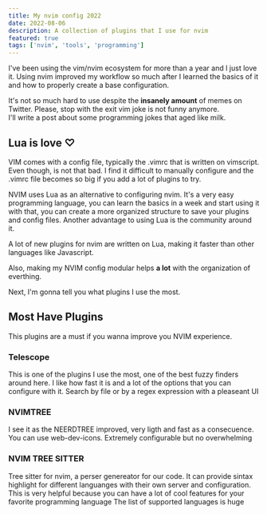 ```yaml
---
title: My nvim config 2022
date: 2022-08-06
description: A collection of plugins that I use for nvim
featured: true
tags: ['nvim', 'tools', 'programming']
---
```


I've been using the vim/nvim ecosystem for more than a year and I just love it.
Using nvim improved my workflow so much after I learned the basics of it and how to properly create a base configuration.

It's not so much hard to use despite the **insanely amount** of memes on Twitter. Please, stop with the exit vim joke is not funny anymore.
<br>
I'll write a post about some programming jokes that aged like milk.

## Lua is love ♡

VIM comes with a config file, typically the .vimrc that is written on vimscript.
Even though, is not that bad. I find it difficult to manually configure and the .vimrc file becomes so big if you add a lot of plugins to try.

NVIM uses Lua as an alternative to configuring nvim. It's a very easy programming language, you can learn the basics in a week and start using it with that, you can create a more organized structure to save your plugins and config files.
Another advantage to using Lua is the community around it.

A lot of new plugins for nvim are written on Lua, making it faster than other languages like Javascript.

Also, making my NVIM config modular helps **a lot** with the organization of everthing.

Next, I'm gonna tell you what plugins I use the most.

## Most Have Plugins

This plugins are a must if you wanna improve you NVIM experience.

### Telescope

This is one of the plugins I use the most, one of the best fuzzy finders around here. I like how fast it is and a lot of the options that you can configure with it.
Search by file or by a regex expression with a pleaseant UI

### NVIMTREE

I see it as the NEERDTREE improved, very ligth and fast as a consecuence.
You can use web-dev-icons. Extremely configurable but no overwhelming

### NVIM TREE SITTER

Tree sitter for nvim, a perser genereator for our code. It can provide sintax highlight for different languanges with their own server and configuration.
This is very helpful because you can have a lot of cool features for your favorite programming language
The list of supported languages is huge

